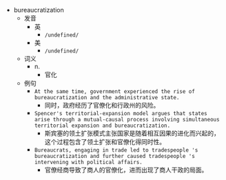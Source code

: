 - bureaucratization
  - 发音
    - 英
      - `/undefined/`
    - 美
      - `/undefined/`
  - 词义
    - n.
      - 官化
  - 例句
    - `At the same time, government experienced the rise of bureaucratization and the administrative state.`
      - 同时，政府经历了官僚化和行政州的风险。
    - `Spencer's territorial-expansion model argues that states arise through a mutual-causal process involving simultaneous territorial expansion and bureaucratization.`
      - 斯宾塞的领土扩张模式主张国家是随着相互因果的进化而兴起的，这个过程包含了领土扩张和官僚化得同时性。
    - `Bureaucrats, engaging in trade led to tradespeople 's bureaucratization and further caused tradespeople 's intervening with political affairs.`
      - 官僚经商导致了商人的官僚化，进而出现了商人干政的局面。

